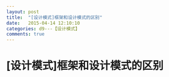 ```yaml
---
layout: post
title:  "[设计模式]框架和设计模式的区别"
date:   2015-04-14 12:10:10
categories: d9---【设计模式】
comments: true
---
```


# [设计模式]框架和设计模式的区别
